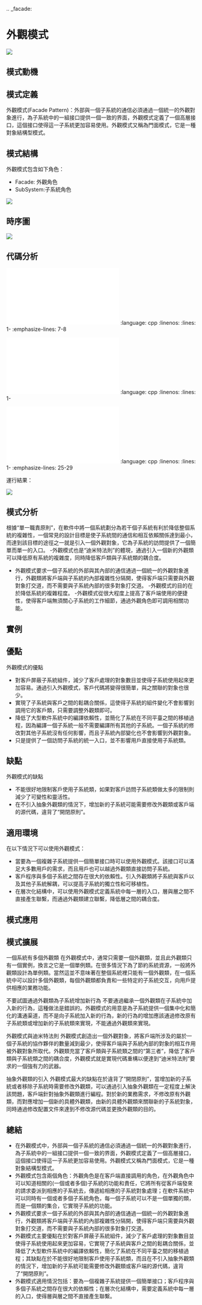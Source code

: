 .. _facade:

外觀模式
====================

![](..目錄)

模式動機
--------------------

模式定義
--------------------
外觀模式(Facade Pattern)：外部與一個子系統的通信必須通過一個統一的外觀對象進行，為子系統中的一組接口提供一個一致的界面，外觀模式定義了一個高層接口，這個接口使得這一子系統更加容易使用。外觀模式又稱為門面模式，它是一種對象結構型模式。


模式結構
--------------------
外觀模式包含如下角色：

- Facade: 外觀角色
- SubSystem:子系統角色


![](../_static/Facade.jpg)


時序圖
--------------------
![](../_static/seq_Facade.jpg)

代碼分析
--------------------
![](../code/Facade/main.cpp)
   :language: cpp
   :linenos:
   :lines: 1-
   :emphasize-lines: 7-8

![](../code/Facade/Facade.h)
   :language: cpp
   :linenos:
   :lines: 1-

![](../code/Facade/Facade.cpp)
   :language: cpp
   :linenos:
   :lines: 1-
   :emphasize-lines: 25-29

運行結果：

![](../_static/Facade_run.jpg)



模式分析
--------------------
根據“單一職責原則”，在軟件中將一個系統劃分為若干個子系統有利於降低整個系統的複雜性，一個常見的設計目標是使子系統間的通信和相互依賴關係達到最小，而達到該目標的途徑之一就是引入一個外觀對象，它為子系統的訪問提供了一個簡單而單一的入口。
-外觀模式也是“迪米特法則”的體現，通過引入一個新的外觀類可以降低原有系統的複雜度，同時降低客戶類與子系統類的耦合度。
- 外觀模式要求一個子系統的外部與其內部的通信通過一個統一的外觀對象進行，外觀類將客戶端與子系統的內部複雜性分隔開，使得客戶端只需要與外觀對象打交道，而不需要與子系統內部的很多對象打交道。
-外觀模式的目的在於降低系統的複雜程度。
-外觀模式從很大程度上提高了客戶端使用的便捷性，使得客戶端無須關心子系統的工作細節，通過外觀角色即可調用相關功能。

實例
--------------------

優點
--------------------
外觀模式的優點

- 對客戶屏蔽子系統組件，減少了客戶處理的對象數目並使得子系統使用起來更加容易。通過引入外觀模式，客戶代碼將變得很簡單，與之關聯的對象也很少。
- 實現了子系統與客戶之間的鬆耦合關係，這使得子系統的組件變化不會影響到調用它的客戶類，只需要調整外觀類即可。
- 降低了大型軟件系統中的編譯依賴性，並簡化了系統在不同平臺之間的移植過程，因為編譯一個子系統一般不需要編譯所有其他的子系統。一個子系統的修改對其他子系統沒有任何影響，而且子系統內部變化也不會影響到外觀對象。
- 只是提供了一個訪問子系統的統一入口，並不影響用戶直接使用子系統類。


缺點
--------------------
外觀模式的缺點

- 不能很好地限制客戶使用子系統類，如果對客戶訪問子系統類做太多的限制則減少了可變性和靈活性。
- 在不引入抽象外觀類的情況下，增加新的子系統可能需要修改外觀類或客戶端的源代碼，違背了“開閉原則”。


適用環境
--------------------
在以下情況下可以使用外觀模式：

- 當要為一個複雜子系統提供一個簡單接口時可以使用外觀模式。該接口可以滿足大多數用戶的需求，而且用戶也可以越過外觀類直接訪問子系統。
- 客戶程序與多個子系統之間存在很大的依賴性。引入外觀類將子系統與客戶以及其他子系統解耦，可以提高子系統的獨立性和可移植性。
- 在層次化結構中，可以使用外觀模式定義系統中每一層的入口，層與層之間不直接產生聯繫，而通過外觀類建立聯繫，降低層之間的耦合度。


模式應用
--------------------

模式擴展
--------------------
一個系統有多個外觀類
    在外觀模式中，通常只需要一個外觀類，並且此外觀類只有一個實例，換言之它是一個單例類。在很多情況下為了節約系統資源，一般將外觀類設計為單例類。當然這並不意味著在整個系統裡只能有一個外觀類，在一個系統中可以設計多個外觀類，每個外觀類都負責和一些特定的子系統交互，向用戶提供相應的業務功能。

不要試圖通過外觀類為子系統增加新行為
    不要通過繼承一個外觀類在子系統中加入新的行為，這種做法是錯誤的。外觀模式的用意是為子系統提供一個集中化和簡化的溝通渠道，而不是向子系統加入新的行為，新的行為的增加應該通過修改原有子系統類或增加新的子系統類來實現，不能通過外觀類來實現。

外觀模式與迪米特法則
    外觀模式創造出一個外觀對象，將客戶端所涉及的屬於一個子系統的協作夥伴的數量減到最少，使得客戶端與子系統內部的對象的相互作用被外觀對象所取代。外觀類充當了客戶類與子系統類之間的“第三者”，降低了客戶類與子系統類之間的耦合度，外觀模式就是實現代碼重構以便達到“迪米特法則”要求的一個強有力的武器。

抽象外觀類的引入
    外觀模式最大的缺點在於違背了“開閉原則”，當增加新的子系統或者移除子系統時需要修改外觀類，可以通過引入抽象外觀類在一定程度上解決該問題，客戶端針對抽象外觀類進行編程。對於新的業務需求，不修改原有外觀類，而對應增加一個新的具體外觀類，由新的具體外觀類來關聯新的子系統對象，同時通過修改配置文件來達到不修改源代碼並更換外觀類的目的。

總結
--------------------
- 在外觀模式中，外部與一個子系統的通信必須通過一個統一的外觀對象進行，為子系統中的一組接口提供一個一致的界面，外觀模式定義了一個高層接口，這個接口使得這一子系統更加容易使用。外觀模式又稱為門面模式，它是一種對象結構型模式。
- 外觀模式包含兩個角色：外觀角色是在客戶端直接調用的角色，在外觀角色中可以知道相關的(一個或者多個)子系統的功能和責任，它將所有從客戶端發來的請求委派到相應的子系統去，傳遞給相應的子系統對象處理；在軟件系統中可以同時有一個或者多個子系統角色，每一個子系統可以不是一個單獨的類，而是一個類的集合，它實現子系統的功能。
- 外觀模式要求一個子系統的外部與其內部的通信通過一個統一的外觀對象進行，外觀類將客戶端與子系統的內部複雜性分隔開，使得客戶端只需要與外觀對象打交道，而不需要與子系統內部的很多對象打交道。
- 外觀模式主要優點在於對客戶屏蔽子系統組件，減少了客戶處理的對象數目並使得子系統使用起來更加容易，它實現了子系統與客戶之間的鬆耦合關係，並降低了大型軟件系統中的編譯依賴性，簡化了系統在不同平臺之間的移植過程；其缺點在於不能很好地限制客戶使用子系統類，而且在不引入抽象外觀類的情況下，增加新的子系統可能需要修改外觀類或客戶端的源代碼，違背了“開閉原則”。
- 外觀模式適用情況包括：要為一個複雜子系統提供一個簡單接口；客戶程序與多個子系統之間存在很大的依賴性；在層次化結構中，需要定義系統中每一層的入口，使得層與層之間不直接產生聯繫。

